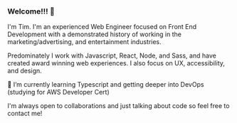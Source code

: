 ### Welcome!!! 👋

I'm Tim.  I'm an experienced Web Engineer focused on Front End Development with a demonstrated history of working in the marketing/advertising, and entertainment industries. 

Predominately I work with Javascript, React, Node, and Sass, and have created award winning web experiences. I also focus on UX, accessibility, and design. 

🌱 I’m currently learning Typescript and getting deeper into DevOps (studying for AWS Developer Cert)

I'm always open to collaborations and just talking about code so feel free to contact me!

